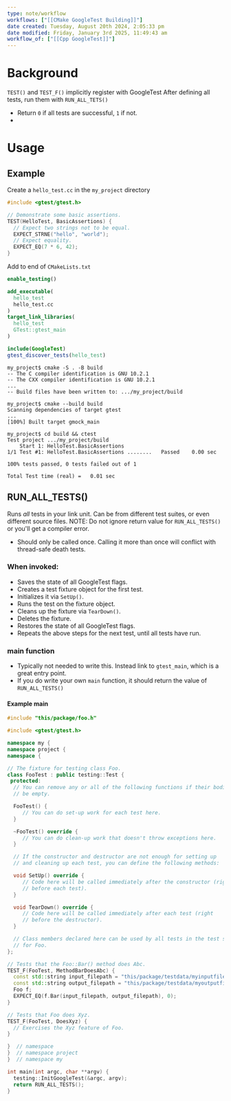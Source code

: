 ```yaml
---
type: note/workflow
workflows: ["[[CMake GoogleTest Building]]"]
date created: Tuesday, August 20th 2024, 2:05:33 pm
date modified: Friday, January 3rd 2025, 11:49:43 am
workflow_of: ["[[Cpp GoogleTest]]"]
---
```

# Background
`TEST()` and `TEST_F()` implicitly register with GoogleTest
After defining all tests, run them with `RUN_ALL_TETS()`
- Return `0` if all tests are successful, `1` if not. 
- 

# Usage
## Example

Create a `hello_test.cc` in the `my_project` directory
```cpp
#include <gtest/gtest.h>

// Demonstrate some basic assertions.
TEST(HelloTest, BasicAssertions) {
  // Expect two strings not to be equal.
  EXPECT_STRNE("hello", "world");
  // Expect equality.
  EXPECT_EQ(7 * 6, 42);
}
```
Add to end of `CMakeLists.txt`
```cmake
enable_testing()

add_executable(
  hello_test
  hello_test.cc
)
target_link_libraries(
  hello_test
  GTest::gtest_main
)

include(GoogleTest)
gtest_discover_tests(hello_test)
```


```shell
my_project$ cmake -S . -B build
-- The C compiler identification is GNU 10.2.1
-- The CXX compiler identification is GNU 10.2.1
...
-- Build files have been written to: .../my_project/build

my_project$ cmake --build build
Scanning dependencies of target gtest
...
[100%] Built target gmock_main

my_project$ cd build && ctest
Test project .../my_project/build
    Start 1: HelloTest.BasicAssertions
1/1 Test #1: HelloTest.BasicAssertions ........   Passed    0.00 sec

100% tests passed, 0 tests failed out of 1

Total Test time (real) =   0.01 sec
```

## RUN_ALL_TESTS()
Runs *all* tests in your link unit.
Can be from different test suites, or even different source files. 
NOTE: Do not ignore return value for `RUN_ALL_TESTS()` or you'll get a compiler error.
- Should only be called once. Calling it more than once will conflict with thread-safe death tests.

### When invoked:
- Saves the state of all GoogleTest flags.
- Creates a test fixture object for the first test.
- Initializes it via `SetUp()`.
- Runs the test on the fixture object.
- Cleans up the fixture via `TearDown()`.
- Deletes the fixture.
- Restores the state of all GoogleTest flags.
- Repeats the above steps for the next test, until all tests have run.

### main function
- Typically not needed to write this. Instead link to `gtest_main`, which is a great entry point. 
- If you do write your own `main` function, it should return the value of `RUN_ALL_TESTS()`

#### Example main
```cpp
#include "this/package/foo.h"

#include <gtest/gtest.h>

namespace my {
namespace project {
namespace {

// The fixture for testing class Foo.
class FooTest : public testing::Test {
 protected:
  // You can remove any or all of the following functions if their bodies would
  // be empty.

  FooTest() {
     // You can do set-up work for each test here.
  }

  ~FooTest() override {
     // You can do clean-up work that doesn't throw exceptions here.
  }

  // If the constructor and destructor are not enough for setting up
  // and cleaning up each test, you can define the following methods:

  void SetUp() override {
     // Code here will be called immediately after the constructor (right
     // before each test).
  }

  void TearDown() override {
     // Code here will be called immediately after each test (right
     // before the destructor).
  }

  // Class members declared here can be used by all tests in the test suite
  // for Foo.
};

// Tests that the Foo::Bar() method does Abc.
TEST_F(FooTest, MethodBarDoesAbc) {
  const std::string input_filepath = "this/package/testdata/myinputfile.dat";
  const std::string output_filepath = "this/package/testdata/myoutputfile.dat";
  Foo f;
  EXPECT_EQ(f.Bar(input_filepath, output_filepath), 0);
}

// Tests that Foo does Xyz.
TEST_F(FooTest, DoesXyz) {
  // Exercises the Xyz feature of Foo.
}

}  // namespace
}  // namespace project
}  // namespace my

int main(int argc, char **argv) {
  testing::InitGoogleTest(&argc, argv);
  return RUN_ALL_TESTS();
}
```
